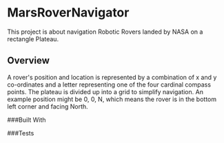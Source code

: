 # MarsRoverNavigator
This project is about navigation Robotic Rovers landed by NASA on a rectangle Plateau.

## Overview
A rover's position and location is represented by a combination of x and y co-ordinates and a letter representing one of the four cardinal compass points. The plateau is divided up into a grid to simplify navigation. An example position might be 0, 0, N, which means the rover is in the bottom left corner and facing North.

###Built With

###Tests
